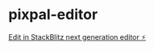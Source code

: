 # pixpal-editor

[Edit in StackBlitz next generation editor ⚡️](https://stackblitz.com/~/github.com/tKwbr999/pixpal-editor)